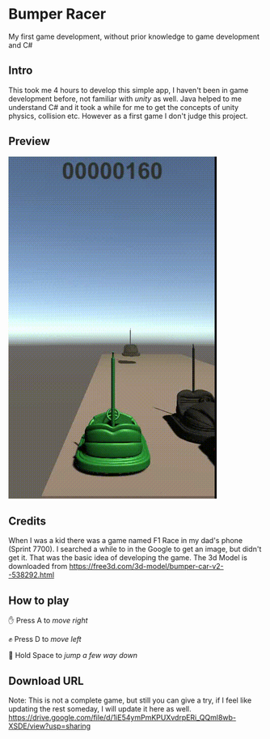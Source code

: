 # Bumper Racer
My first game development, without prior knowledge to game development and C#

## Intro
This took me 4 hours to develop this simple app, I haven't been in game development before, not familiar with *unity* as well. Java helped to me understand C# and it took a while for me to get the concepts of unity physics, collision etc.
However as a first game I don't judge this project.

## Preview
![gif](https://github.com/smnshuvo/bumper-racer/raw/master/game_play_short.gif)

## Credits
When I was a kid there was a game named F1 Race in my dad's phone (Sprint 7700). I searched a while to in the Google to get an image, but didn't get it. That was the basic idea of developing the game. 
The 3d Model is downloaded from https://free3d.com/3d-model/bumper-car-v2--538292.html

## How to play
:hand: Press A to *move right*

:fist: Press D to *move left*

:punch: Hold Space to *jump a few way down*

## Download URL
Note: This is not a complete game, but still you can give a try, if I feel like updating the rest someday, I will update it here as well.
https://drive.google.com/file/d/1iE54ymPmKPUXvdrpERi_QQml8wb-XSDE/view?usp=sharing
